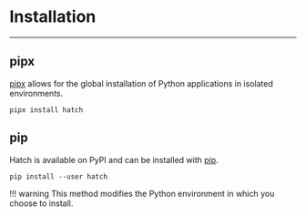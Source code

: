 # Installation

-----

## pipx

[pipx](https://github.com/pypa/pipx) allows for the global installation of Python applications in isolated environments.

```
pipx install hatch
```

## pip

Hatch is available on PyPI and can be installed with [pip](https://pip.pypa.io).

```
pip install --user hatch
```

!!! warning
    This method modifies the Python environment in which you choose to install.

